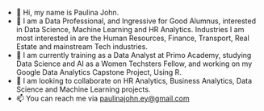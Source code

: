 - 👋 Hi, my name is Paulina John.
- 👀 I am a Data Professional, and Ingressive for Good Alumnus, interested in Data Science, Machine Learning and HR Analytics. Industries I am most interested in are the Human Resources, Finance, Transport, Real Estate and mainstream Tech industries.
- 🌱 I am currently training as a Data Analyst at Primo Academy, studying Data Science and AI as a Women Techsters Fellow, and working on my Google Data Analytics Capstone Project, Using R.
- 💞️ I am looking to collaborate on HR Analytics, Business Analytics, Data Science and Machine Learning projects.
- 📫 You can reach me via paulinajohn.ey@gmail.com

<!---
PaulinaJohn/PaulinaJohn is a ✨ special ✨ repository because its `README.md` (this file) appears on your GitHub profile.
You can click the Preview link to take a look at your changes.
--->
